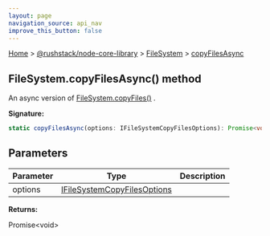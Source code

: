 ```yaml
---
layout: page
navigation_source: api_nav
improve_this_button: false
---
```



[Home](./index.md) &gt; [@rushstack/node-core-library](./node-core-library.md) &gt; [FileSystem](./node-core-library.filesystem.md) &gt; [copyFilesAsync](./node-core-library.filesystem.copyfilesasync.md)

## FileSystem.copyFilesAsync() method

An async version of [FileSystem.copyFiles()](./node-core-library.filesystem.copyfiles.md) .

<b>Signature:</b>

```typescript
static copyFilesAsync(options: IFileSystemCopyFilesOptions): Promise<void>;
```

## Parameters

|  Parameter | Type | Description |
|  --- | --- | --- |
|  options | [IFileSystemCopyFilesOptions](./node-core-library.ifilesystemcopyfilesoptions.md) |  |

<b>Returns:</b>

Promise&lt;void&gt;
